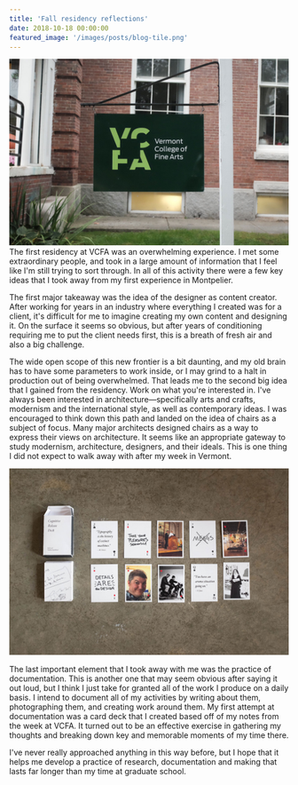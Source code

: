 ```yaml
---
title: 'Fall residency reflections'
date: 2018-10-18 00:00:00
featured_image: '/images/posts/blog-tile.png'
---
```

![VCFA sign](/images/posts/vcfa-sign.jpg)
The first residency at VCFA was an overwhelming experience. I met some extraordinary people, and took in a large amount of information that I feel like I'm still trying to sort through. In all of this activity there were a few key ideas that I took away from my first experience in Montpelier.

The first major takeaway was the idea of the designer as content creator. After working for years in an industry where everything I created was for a client, it's difficult for me to imagine creating my own content and designing it. On the surface it seems so obvious, but after years of conditioning requiring me to put the client needs first, this is a breath of fresh air and also a big challenge.

The wide open scope of this new frontier is a bit daunting, and my old brain has to have some parameters to work inside, or I may grind to a halt in production out of being overwhelmed. That leads me to the second big idea that I gained from the residency. Work on what you're interested in. I've always been interested in architecture—specifically arts and crafts, modernism and the international style, as well as contemporary ideas. I was encouraged to think down this path and landed on the idea of chairs as a subject of focus. Many major architects designed chairs as a way to express their views on architecture. It seems like an appropriate gateway to study modernism, architecture, designers, and their ideals. This is one thing I did not expect to walk away with after my week in Vermont.

![Documentation card deck](/images/posts/documentation-deck.jpg)

The last important element that I took away with me was the practice of documentation. This is another one that may seem obvious after saying it out loud, but I think I just take for granted all of the work I produce on a daily basis. I intend to document all of my activities by writing about them, photographing them, and creating work around them. My first attempt at documentation was a card deck that I created based off of my notes from the week at VCFA. It turned out to be an effective exercise in gathering my thoughts and breaking down key and memorable moments of my time there.

I've never really approached anything in this way before, but I hope that it helps me develop a practice of research, documentation and making that lasts far longer than my time at graduate school.  
